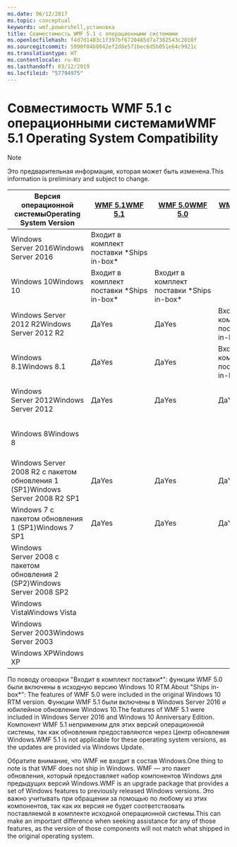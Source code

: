 ```yaml
---
ms.date: 06/12/2017
ms.topic: conceptual
keywords: wmf,powershell,установка
title: Совместимость WMF 5.1 с операционными системами
ms.openlocfilehash: f4d7d1403c1f397bf6720485d7a7302543c2010f
ms.sourcegitcommit: 5990f04b8042ef2d8e571bec6d5b051e64c9921c
ms.translationtype: HT
ms.contentlocale: ru-RU
ms.lasthandoff: 03/12/2019
ms.locfileid: "57794975"
---
```

# <a name="wmf-51-operating-system-compatibility"></a><span data-ttu-id="8fbdd-103">Совместимость WMF 5.1 с операционными системами</span><span class="sxs-lookup"><span data-stu-id="8fbdd-103">WMF 5.1 Operating System Compatibility</span></span>

> [!NOTE]
> <span data-ttu-id="8fbdd-104">Это предварительная информация, которая может быть изменена.</span><span class="sxs-lookup"><span data-stu-id="8fbdd-104">This information is preliminary and subject to change.</span></span>

| <span data-ttu-id="8fbdd-105">Версия операционной системы</span><span class="sxs-lookup"><span data-stu-id="8fbdd-105">Operating System Version</span></span> | [<span data-ttu-id="8fbdd-106">WMF 5.1</span><span class="sxs-lookup"><span data-stu-id="8fbdd-106">WMF 5.1</span></span>](https://aka.ms/wmf51download) | [<span data-ttu-id="8fbdd-107">WMF 5.0</span><span class="sxs-lookup"><span data-stu-id="8fbdd-107">WMF 5.0</span></span>](https://aka.ms/wmf5download) | [<span data-ttu-id="8fbdd-108">WMF 4.0</span><span class="sxs-lookup"><span data-stu-id="8fbdd-108">WMF 4.0</span></span>](https://aka.ms/wmf4download) |  [<span data-ttu-id="8fbdd-109">WMF 3.0</span><span class="sxs-lookup"><span data-stu-id="8fbdd-109">WMF 3.0</span></span>](https://aka.ms/wmf3download) | [<span data-ttu-id="8fbdd-110">WMF 2.0</span><span class="sxs-lookup"><span data-stu-id="8fbdd-110">WMF 2.0</span></span>](https://aka.ms/wmf2download) |
| ------------------------ | ----------- | ----------- | ----------- | ------------ |  ------------- |
| <span data-ttu-id="8fbdd-111">Windows Server 2016</span><span class="sxs-lookup"><span data-stu-id="8fbdd-111">Windows Server 2016</span></span> | <span data-ttu-id="8fbdd-112">Входит в комплект поставки \*</span><span class="sxs-lookup"><span data-stu-id="8fbdd-112">Ships in-box\*</span></span> |  |  |  |  |
| <span data-ttu-id="8fbdd-113">Windows 10</span><span class="sxs-lookup"><span data-stu-id="8fbdd-113">Windows 10</span></span> | <span data-ttu-id="8fbdd-114">Входит в комплект поставки \*</span><span class="sxs-lookup"><span data-stu-id="8fbdd-114">Ships in-box\*</span></span> | <span data-ttu-id="8fbdd-115">Входит в комплект поставки \*</span><span class="sxs-lookup"><span data-stu-id="8fbdd-115">Ships in-box\*</span></span>  | | | |
| <span data-ttu-id="8fbdd-116">Windows Server 2012 R2</span><span class="sxs-lookup"><span data-stu-id="8fbdd-116">Windows Server 2012 R2</span></span>| <span data-ttu-id="8fbdd-117">Да</span><span class="sxs-lookup"><span data-stu-id="8fbdd-117">Yes</span></span> | <span data-ttu-id="8fbdd-118">Да</span><span class="sxs-lookup"><span data-stu-id="8fbdd-118">Yes</span></span> | <span data-ttu-id="8fbdd-119">Входит в комплект поставки</span><span class="sxs-lookup"><span data-stu-id="8fbdd-119">Ships in-box</span></span> |  |  |
| <span data-ttu-id="8fbdd-120">Windows 8.1</span><span class="sxs-lookup"><span data-stu-id="8fbdd-120">Windows 8.1</span></span> | <span data-ttu-id="8fbdd-121">Да</span><span class="sxs-lookup"><span data-stu-id="8fbdd-121">Yes</span></span> | <span data-ttu-id="8fbdd-122">Да</span><span class="sxs-lookup"><span data-stu-id="8fbdd-122">Yes</span></span> |  <span data-ttu-id="8fbdd-123">Входит в комплект поставки</span><span class="sxs-lookup"><span data-stu-id="8fbdd-123">Ships in-box</span></span> |  |  |
| <span data-ttu-id="8fbdd-124">Windows Server 2012</span><span class="sxs-lookup"><span data-stu-id="8fbdd-124">Windows Server 2012</span></span> | <span data-ttu-id="8fbdd-125">Да</span><span class="sxs-lookup"><span data-stu-id="8fbdd-125">Yes</span></span> | <span data-ttu-id="8fbdd-126">Да</span><span class="sxs-lookup"><span data-stu-id="8fbdd-126">Yes</span></span> | <span data-ttu-id="8fbdd-127">Да</span><span class="sxs-lookup"><span data-stu-id="8fbdd-127">Yes</span></span> |  <span data-ttu-id="8fbdd-128">Входит в комплект поставки</span><span class="sxs-lookup"><span data-stu-id="8fbdd-128">Ships in-box</span></span> | |
| <span data-ttu-id="8fbdd-129">Windows 8</span><span class="sxs-lookup"><span data-stu-id="8fbdd-129">Windows 8</span></span> |  |  |  | <span data-ttu-id="8fbdd-130">Входит в комплект поставки</span><span class="sxs-lookup"><span data-stu-id="8fbdd-130">Ships in-box</span></span> | |
| <span data-ttu-id="8fbdd-131">Windows Server 2008 R2 с пакетом обновления 1 (SP1)</span><span class="sxs-lookup"><span data-stu-id="8fbdd-131">Windows Server 2008 R2 SP1</span></span> | <span data-ttu-id="8fbdd-132">Да</span><span class="sxs-lookup"><span data-stu-id="8fbdd-132">Yes</span></span> | <span data-ttu-id="8fbdd-133">Да</span><span class="sxs-lookup"><span data-stu-id="8fbdd-133">Yes</span></span> | <span data-ttu-id="8fbdd-134">Да</span><span class="sxs-lookup"><span data-stu-id="8fbdd-134">Yes</span></span> |  <span data-ttu-id="8fbdd-135">Да</span><span class="sxs-lookup"><span data-stu-id="8fbdd-135">Yes</span></span>| <span data-ttu-id="8fbdd-136">Входит в комплект поставки</span><span class="sxs-lookup"><span data-stu-id="8fbdd-136">Ships in-box</span></span> |
| <span data-ttu-id="8fbdd-137">Windows 7 с пакетом обновления 1 (SP1)</span><span class="sxs-lookup"><span data-stu-id="8fbdd-137">Windows 7 SP1</span></span>  | <span data-ttu-id="8fbdd-138">Да</span><span class="sxs-lookup"><span data-stu-id="8fbdd-138">Yes</span></span> | <span data-ttu-id="8fbdd-139">Да</span><span class="sxs-lookup"><span data-stu-id="8fbdd-139">Yes</span></span> | <span data-ttu-id="8fbdd-140">Да</span><span class="sxs-lookup"><span data-stu-id="8fbdd-140">Yes</span></span> | <span data-ttu-id="8fbdd-141">Да</span><span class="sxs-lookup"><span data-stu-id="8fbdd-141">Yes</span></span> | <span data-ttu-id="8fbdd-142">Входит в комплект поставки</span><span class="sxs-lookup"><span data-stu-id="8fbdd-142">Ships in-box</span></span> |
| <span data-ttu-id="8fbdd-143">Windows Server 2008 с пакетом обновления 2 (SP2)</span><span class="sxs-lookup"><span data-stu-id="8fbdd-143">Windows Server 2008 SP2</span></span> | | | | <span data-ttu-id="8fbdd-144">Да</span><span class="sxs-lookup"><span data-stu-id="8fbdd-144">Yes</span></span> | <span data-ttu-id="8fbdd-145">Да</span><span class="sxs-lookup"><span data-stu-id="8fbdd-145">Yes</span></span> |
| <span data-ttu-id="8fbdd-146">Windows Vista</span><span class="sxs-lookup"><span data-stu-id="8fbdd-146">Windows Vista</span></span> | | | | | <span data-ttu-id="8fbdd-147">Да</span><span class="sxs-lookup"><span data-stu-id="8fbdd-147">Yes</span></span> |
| <span data-ttu-id="8fbdd-148">Windows Server 2003</span><span class="sxs-lookup"><span data-stu-id="8fbdd-148">Windows Server 2003</span></span>| | | |  | <span data-ttu-id="8fbdd-149">Да</span><span class="sxs-lookup"><span data-stu-id="8fbdd-149">Yes</span></span> |
| <span data-ttu-id="8fbdd-150">Windows XP</span><span class="sxs-lookup"><span data-stu-id="8fbdd-150">Windows XP</span></span> | | | |  | <span data-ttu-id="8fbdd-151">Да</span><span class="sxs-lookup"><span data-stu-id="8fbdd-151">Yes</span></span> |

<span data-ttu-id="8fbdd-152">По поводу оговорки "Входит в комплект поставки\*": функции WMF 5.0 были включены в исходную версию Windows 10 RTM.</span><span class="sxs-lookup"><span data-stu-id="8fbdd-152">About "Ships in-box\*": The features of WMF 5.0 were included in the original Windows 10 RTM version.</span></span>
<span data-ttu-id="8fbdd-153">Функции WMF 5.1 были включены в Windows Server 2016 и юбилейное обновление Windows 10.</span><span class="sxs-lookup"><span data-stu-id="8fbdd-153">The features of WMF 5.1 were included in Windows Server 2016 and Windows 10 Anniversary Edition.</span></span>
<span data-ttu-id="8fbdd-154">Компонент WMF 5.1 неприменим для этих версий операционной системы, так как обновления предоставляются через Центр обновления Windows.</span><span class="sxs-lookup"><span data-stu-id="8fbdd-154">WMF 5.1 is not applicable for these operating system versions, as the updates are provided via Windows Update.</span></span>

<span data-ttu-id="8fbdd-155">Обратите внимание, что WMF не входит в состав Windows.</span><span class="sxs-lookup"><span data-stu-id="8fbdd-155">One thing to note is that WMF does not ship in Windows.</span></span>
<span data-ttu-id="8fbdd-156">WMF — это пакет обновления, который предоставляет набор компонентов Windows для предыдущих версий Windows.</span><span class="sxs-lookup"><span data-stu-id="8fbdd-156">WMF is an upgrade package that provides a set of Windows features to previously released Windows versions.</span></span>
<span data-ttu-id="8fbdd-157">Это важно учитывать при обращении за помощью по любому из этих компонентов, так как их версия не будет соответствовать поставляемой в комплекте исходной операционной системы.</span><span class="sxs-lookup"><span data-stu-id="8fbdd-157">This can make an important difference when seeking assistance for any of those features, as the version of those components will not match what shipped in the original operating system.</span></span>
